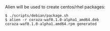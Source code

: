 Alien will be used to create centos/rhel packages:

```
$ ./scripts/debian/package.sh
$ alien -r coraza-waf0.1.0-alpha1_amd64.deb
coraza-waf0.1.0-alpha1.amd64.rpm generated

```